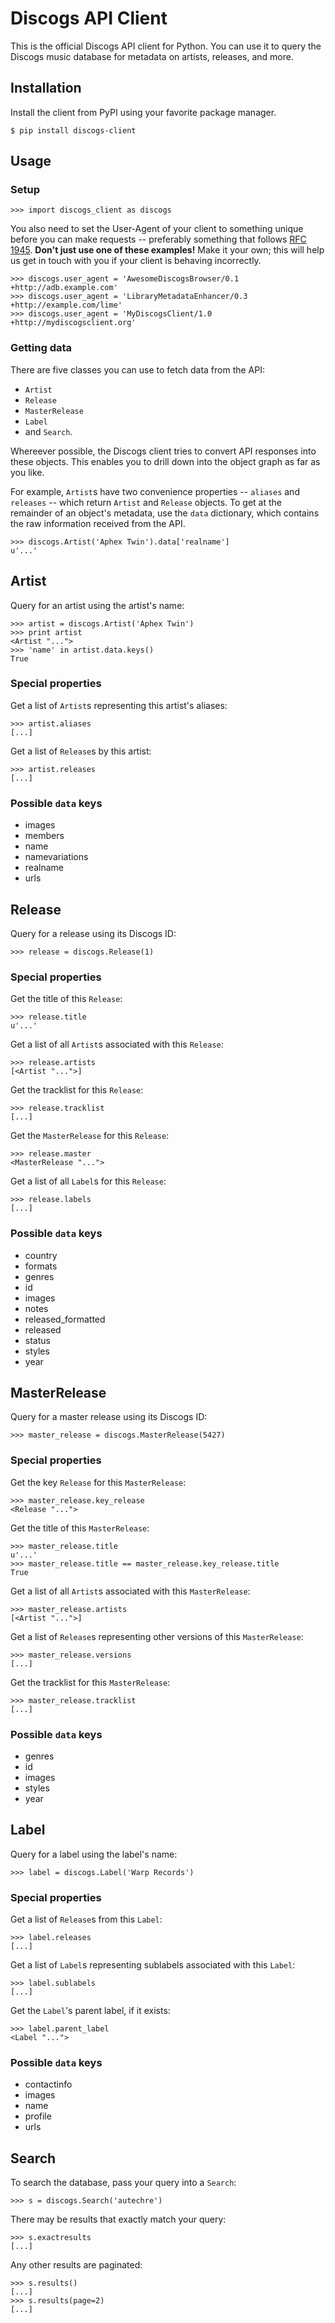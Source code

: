 # Discogs API Client

This is the official Discogs API client for Python. You can use it to query the
Discogs music database for metadata on artists, releases, and more.

## Installation

Install the client from PyPI using your favorite package manager.

    $ pip install discogs-client

## Usage

### Setup

    >>> import discogs_client as discogs

You also need to set the User-Agent of your client to something unique before you can make requests -- preferably something that follows [RFC 1945](http://tools.ietf.org/html/rfc1945#section-3.7). **Don't just use one of these examples!** Make it your own; this will help us get in touch with you if your client is behaving incorrectly.

    >>> discogs.user_agent = 'AwesomeDiscogsBrowser/0.1 +http://adb.example.com'
    >>> discogs.user_agent = 'LibraryMetadataEnhancer/0.3 +http://example.com/lime'
    >>> discogs.user_agent = 'MyDiscogsClient/1.0 +http://mydiscogsclient.org'

### Getting data

There are five classes you can use to fetch data from the API:

 * `Artist`
 * `Release`
 * `MasterRelease`
 * `Label`
 * and `Search`.

Whereever possible, the Discogs client tries to convert API responses into these
objects. This enables you to drill down into the object graph as far as you
like.

For example, `Artist`s have two convenience properties -- `aliases` and
`releases` -- which return `Artist` and `Release` objects. To get at the
remainder of an object's metadata, use the `data` dictionary, which contains the
raw information received from the API.

    >>> discogs.Artist('Aphex Twin').data['realname']
    u'...'

## Artist
    
Query for an artist using the artist's name:

    >>> artist = discogs.Artist('Aphex Twin')
    >>> print artist
    <Artist "...">
    >>> 'name' in artist.data.keys()
    True

### Special properties

Get a list of `Artist`s representing this artist's aliases:

    >>> artist.aliases
    [...]

Get a list of `Release`s by this artist:

    >>> artist.releases
    [...]

### Possible `data` keys

* images
* members
* name
* namevariations
* realname
* urls

## Release

Query for a release using its Discogs ID:

    >>> release = discogs.Release(1)
    
### Special properties

Get the title of this `Release`:

    >>> release.title
    u'...'

Get a list of all `Artist`s associated with this `Release`:

    >>> release.artists
    [<Artist "...">]

Get the tracklist for this `Release`:

    >>> release.tracklist
    [...]

Get the `MasterRelease` for this `Release`:

    >>> release.master
    <MasterRelease "...">

Get a list of all `Label`s for this `Release`:

    >>> release.labels
    [...]

### Possible `data` keys

* country
* formats
* genres
* id
* images
* notes
* released_formatted
* released
* status
* styles
* year

## MasterRelease

Query for a master release using its Discogs ID:

    >>> master_release = discogs.MasterRelease(5427)

### Special properties

Get the key `Release` for this `MasterRelease`:

    >>> master_release.key_release
    <Release "...">

Get the title of this `MasterRelease`:

    >>> master_release.title
    u'...'
    >>> master_release.title == master_release.key_release.title
    True

Get a list of all `Artist`s associated with this `MasterRelease`:

    >>> master_release.artists
    [<Artist "...">]

Get a list of `Release`s representing other versions of this `MasterRelease`:

    >>> master_release.versions
    [...]

Get the tracklist for this `MasterRelease`:

    >>> master_release.tracklist
    [...]

### Possible `data` keys

 * genres
 * id
 * images
 * styles
 * year

## Label

Query for a label using the label's name:

    >>> label = discogs.Label('Warp Records')

### Special properties

Get a list of `Release`s from this `Label`:

    >>> label.releases
    [...]

Get a list of `Label`s representing sublabels associated with this `Label`:

    >>> label.sublabels
    [...]

Get the `Label`'s parent label, if it exists:

    >>> label.parent_label
    <Label "...">

### Possible `data` keys

* contactinfo
* images
* name
* profile
* urls

## Search

To search the database, pass your query into a `Search`:

    >>> s = discogs.Search('autechre')

There may be results that exactly match your query:

    >>> s.exactresults
    [...]
    
Any other results are paginated:

    >>> s.results()
    [...]
    >>> s.results(page=2)
    [...]


